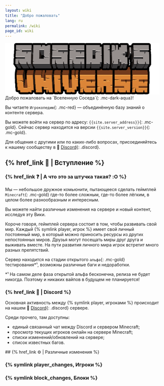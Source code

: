 ```yaml
---
layout: wiki
title: "Добро пожаловать"
lang: ru
permalink: /wiki
page_id: wiki
---
```


<img src="/assets/server_logo.png" draggable="false" alt="Лого сервера" class="server-logo">

<div markdown="1" class="welcome">
Добро пожаловать на `Вселенную Соседа`{: .mc-dark-aqua}!

Вы читаете `Игрокопедию`{: .mc-red} — объединённую базу знаний о контенте сервера.

Вы можете войти на сервер по адресу: `{{site.server_address}}`{: .mc-gold}. Сейчас сервер находится на версии `{{site.server_version}}`{: .mc-gold}.

Для общения с другими или по каких-либо вопросах, присоединяйтесь к нашему сообществу в 👾 [Discord]({{site.discord_invite}}){: .discord}.
</div>



## {% href_link 🔗 | Вступление %}

### {% href_link ❓ | А что это за штучка такая? :O %}
Мы — небольшое дружное комьюнити, пытающееся сделать геймплей `Minecraft`{: .mc-gold} где-то более сложным, где-то более лёгким, в целом более разнообразным и интересным.

Вы можете найти различные изменения на сервере и новый контент, исследуя эту Вики.

Короче говоря, геймплей сервера состоит в том, чтобы развивать свой мир. Каждый {% symlink player, игрок %} имеет свой личный постоянный мир, в который можно приносить ресурсы из других непостоянных миров. Друзья могут посещать миры друг друга и выживать вместе. На пути развития личного мира игрок встретит много разных препятствий.

Сервер находится на стадии открытого `альфа`{: .mc-gold} тестирования*¹, возможны различные баги и недоработки.

\*¹ На самом деле фаза открытой альфа бесконечна, релиза не будет никогда. Поэтому и никаких вайпов в будущем не планируется!



### {% href_link 👾 | Discord %}
Основная активность между {% symlink player, игроками %} происходит на нашем 👾 [Discord]({{site.discord_invite}}){: .discord} сервере.

Среди прочего, там доступны:
- единый связанный чат между Discord и сервером Minecraft;
- просмотр текущих игроков онлайн на сервере Minecraft;
- списки изменений/обновлений на сервере;
- список известных багов.



<div markdown="1" class="mobile-sidebar">
## {% href_link ⚙️ | Различные изменения %}

### {% symlink player_changes, Игроки %}
### {% symlink block_changes, Блоки %}
</div>
